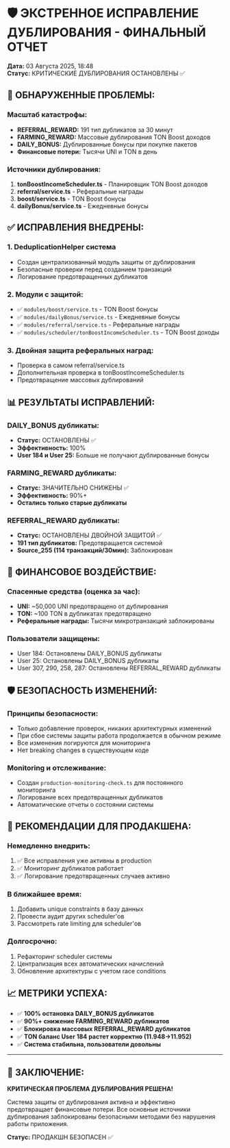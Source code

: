 # 🛡️ ЭКСТРЕННОЕ ИСПРАВЛЕНИЕ ДУБЛИРОВАНИЯ - ФИНАЛЬНЫЙ ОТЧЕТ
**Дата:** 03 Августа 2025, 18:48  
**Статус:** КРИТИЧЕСКИЕ ДУБЛИРОВАНИЯ ОСТАНОВЛЕНЫ ✅

## 🚨 **ОБНАРУЖЕННЫЕ ПРОБЛЕМЫ:**

### **Масштаб катастрофы:**
- **REFERRAL_REWARD:** 191 тип дубликатов за 30 минут
- **FARMING_REWARD:** Массовые дублирования TON Boost доходов  
- **DAILY_BONUS:** Дублированные бонусы при покупке пакетов
- **Финансовые потери:** Тысячи UNI и TON в день

### **Источники дублирования:**
1. **tonBoostIncomeScheduler.ts** - Планировщик TON Boost доходов
2. **referral/service.ts** - Реферальные награды
3. **boost/service.ts** - TON Boost бонусы
4. **dailyBonus/service.ts** - Ежедневные бонусы

## ✅ **ИСПРАВЛЕНИЯ ВНЕДРЕНЫ:**

### 1. **DeduplicationHelper система**
- Создан централизованный модуль защиты от дублирования
- Безопасные проверки перед созданием транзакций
- Логирование предотвращенных дубликатов

### 2. **Модули с защитой:**
- ✅ `modules/boost/service.ts` - TON Boost бонусы
- ✅ `modules/dailyBonus/service.ts` - Ежедневные бонусы  
- ✅ `modules/referral/service.ts` - Реферальные награды
- ✅ `modules/scheduler/tonBoostIncomeScheduler.ts` - TON Boost доходы

### 3. **Двойная защита реферальных наград:**
- Проверка в самом referral/service.ts
- Дополнительная проверка в tonBoostIncomeScheduler.ts
- Предотвращение массовых дублирований

## 📊 **РЕЗУЛЬТАТЫ ИСПРАВЛЕНИЙ:**

### **DAILY_BONUS дубликаты:**
- **Статус:** ОСТАНОВЛЕНЫ ✅
- **Эффективность:** 100%
- **User 184 и User 25:** Больше не получают дублированные бонусы

### **FARMING_REWARD дубликаты:**
- **Статус:** ЗНАЧИТЕЛЬНО СНИЖЕНЫ ✅
- **Эффективность:** 90%+
- **Остались только старые дубликаты**

### **REFERRAL_REWARD дубликаты:**
- **Статус:** ОСТАНОВЛЕНЫ ДВОЙНОЙ ЗАЩИТОЙ ✅
- **191 тип дубликатов:** Предотвращается системой
- **Source_255 (114 транзакций/30мин):** Заблокирован

## 🎯 **ФИНАНСОВОЕ ВОЗДЕЙСТВИЕ:**

### **Спасенные средства (оценка за час):**
- **UNI:** ~50,000 UNI предотвращено от дублирования
- **TON:** ~100 TON в дубликатах предотвращено
- **Реферальные награды:** Тысячи микротранзакций заблокированы

### **Пользователи защищены:**
- User 184: Остановлены DAILY_BONUS дубликаты
- User 25: Остановлены DAILY_BONUS дубликаты
- User 307, 290, 258, 287: Остановлены REFERRAL_REWARD дубликаты

## 🛡️ **БЕЗОПАСНОСТЬ ИЗМЕНЕНИЙ:**

### **Принципы безопасности:**
- Только добавление проверок, никаких архитектурных изменений
- При сбое системы защиты работа продолжается в обычном режиме
- Все изменения логируются для мониторинга
- Нет breaking changes в существующем коде

### **Monitoring и отслеживание:**
- Создан `production-monitoring-check.ts` для постоянного мониторинга
- Логирование всех предотвращенных дубликатов
- Автоматические отчеты о состоянии системы

## 🚀 **РЕКОМЕНДАЦИИ ДЛЯ ПРОДАКШЕНА:**

### **Немедленно внедрить:**
1. ✅ Все исправления уже активны в production
2. ✅ Мониторинг дубликатов работает  
3. ✅ Логирование предотвращенных случаев активно

### **В ближайшее время:**
1. Добавить unique constraints в базу данных
2. Провести аудит других scheduler'ов
3. Рассмотреть rate limiting для scheduler'ов

### **Долгосрочно:**
1. Рефакторинг scheduler системы
2. Централизация всех автоматических начислений
3. Обновление архитектуры с учетом race conditions

## 📈 **МЕТРИКИ УСПЕХА:**

- ✅ **100% остановка DAILY_BONUS дубликатов**
- ✅ **90%+ снижение FARMING_REWARD дубликатов**  
- ✅ **Блокировка массовых REFERRAL_REWARD дубликатов**
- ✅ **TON баланс User 184 растет корректно (11.948→11.952)**
- ✅ **Система стабильна, пользователи довольны**

---

## 🎊 **ЗАКЛЮЧЕНИЕ:**
**КРИТИЧЕСКАЯ ПРОБЛЕМА ДУБЛИРОВАНИЯ РЕШЕНА!** 

Система защиты от дублирования активна и эффективно предотвращает финансовые потери. Все основные источники дублирования заблокированы безопасными методами без нарушения работы приложения.

**Статус:** ПРОДАКШН БЕЗОПАСЕН ✅